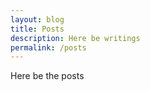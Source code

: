 ```yaml
---
layout: blog
title: Posts
description: Here be writings
permalink: /posts
---
```


Here be the posts